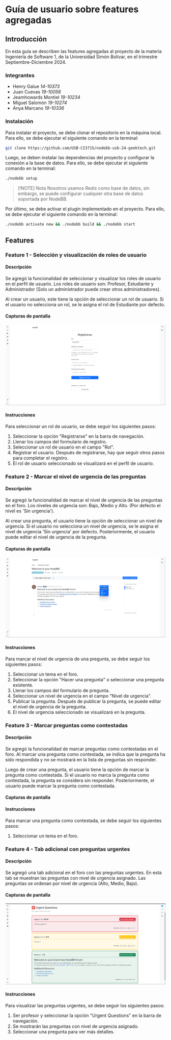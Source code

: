 # Guía de usuario sobre features agregadas

## Introducción

En esta guía se describen las features agregadas al proyecto de la materia Ingeniería de Software 1, de la Universidad Simón Bolívar, en el trimestre Septiembre-Diciembre 2024.

### Integrantes

- Henry Galue _14-10373_
- Juan Cuevas _19-10056_
- Jeamhowards Montiel _19-10234_
- Miguel Salomón _19-10274_
- Anya Marcano _19-10336_

### Instalación

Para instalar el proyecto, se debe clonar el repositorio en la máquina local. Para ello, se debe ejecutar el siguiente comando en la terminal:

```bash
git clone https://github.com/USB-CI3715/nodebb-usb-24-geektech.git
```

Luego, se deben instalar las dependencias del proyecto y configurar la conexión a la base de datos. Para ello, se debe ejecutar el siguiente comando en la terminal:

```bash
./nodebb setup
```

> [!NOTE] Nota
> Nosotros usamos Redis como base de datos, sin embargo, se puede configurar cualquier otra base de datos soportada por NodeBB.

Por último, se debe activar el plugin implementado en el proyecto. Para ello, se debe ejecutar el siguiente comando en la terminal:

```bash
./nodebb activate new && ./nodebb build && ./nodebb start
```

## Features

### Feature 1 - Selección y visualización de roles de usuario

#### Descripción

Se agregó la funcionalidad de seleccionar y visualizar los roles de usuario en el perfil de usuario. Los roles de usuario son: Profesor, Estudiante y Administrador (Solo un administrador puede crear otros administradores).

Al crear un usuario, este tiene la opción de seleccionar un rol de usuario. Si el usuario no selecciona un rol, se le asigna el rol de Estudiante por defecto.

#### Capturas de pantalla

![alt text](readme_imgs/rol.png)

#### Instrucciones

Para seleccionar un rol de usuario, se debe seguir los siguientes pasos:

1. Seleccionar la opción "Registrarse" en la barra de navegación.
2. Llenar los campos del formulario de registro.
3. Seleccionar un rol de usuario en el campo "Rol".
4. Registrar el usuario. Después de registrarse, hay que seguir otros pasos para completar el registro.
5. El rol de usuario seleccionado se visualizará en el perfil de usuario.

### Feature 2 - Marcar el nivel de urgencia de las preguntas

#### Descripción

Se agregó la funcionalidad de marcar el nivel de urgencia de las preguntas en el foro. Los niveles de urgencia son: Bajo, Medio y Alto. (Por defecto el nivel es 'Sin urgencia').

Al crear una pregunta, el usuario tiene la opción de seleccionar un nivel de urgencia. Si el usuario no selecciona un nivel de urgencia, se le asigna el nivel de urgencia 'Sin urgencia' por defecto. Posteriormente, el usuario puede editar el nivel de urgencia de la pregunta.

#### Capturas de pantalla

![alt text](readme_imgs/urg.png)

#### Instrucciones

Para marcar el nivel de urgencia de una pregunta, se debe seguir los siguientes pasos:

1. Seleccionar un tema en el foro.
2. Seleccionar la opción "Hacer una pregunta" o seleccionar una pregunta existente.
3. Llenar los campos del formulario de pregunta.
4. Seleccionar un nivel de urgencia en el campo "Nivel de urgencia".
5. Publicar la pregunta. Después de publicar la pregunta, se puede editar el nivel de urgencia de la pregunta.
6. El nivel de urgencia seleccionado se visualizará en la pregunta.

### Feature 3 - Marcar preguntas como contestadas

#### Descripción

Se agregó la funcionalidad de marcar preguntas como contestadas en el foro. Al marcar una pregunta como contestada, se indica que la pregunta ha sido respondida y no se mostrará en la lista de preguntas sin responder.

Luego de crear una pregunta, el usuario tiene la opción de marcar la pregunta como contestada. Si el usuario no marca la pregunta como contestada, la pregunta se considera sin responder. Posteriormente, el usuario puede marcar la pregunta como contestada.

#### Capturas de pantalla



#### Instrucciones

Para marcar una pregunta como contestada, se debe seguir los siguientes pasos:

1. Seleccionar un tema en el foro.




### Feature 4 - Tab adicional con preguntas urgentes

#### Descripción

Se agregó una tab adicional en el foro con las preguntas urgentes. En esta tab se muestran las preguntas con nivel de urgencia asignado. Las preguntas se ordenan por nivel de urgencia (Alto, Medio, Bajo).

#### Capturas de pantalla

![alt text](readme_imgs/tab.png)

#### Instrucciones

Para visualizar las preguntas urgentes, se debe seguir los siguientes pasos:

1. Ser profesor y seleccionar la opción "Urgent Questions" en la barra de navegación.
2. Se mostrarán las preguntas con nivel de urgencia asignado.
3. Seleccionar una pregunta para ver más detalles.

